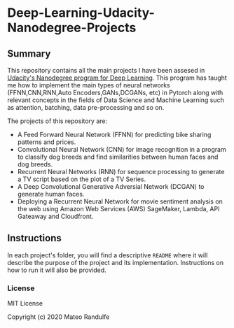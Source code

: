 # Deep-Learning-Udacity-Nanodegree-Projects

## Summary
This repository contains all the main projects I have been assesed in [Udacity's Nanodegree program for Deep Learning](https://www.udacity.com/course/deep-learning-nanodegree--nd101). This program has taught me how to implement the main types of neural networks (FFNN,CNN,RNN,Auto Encoders,GANs,DCGANs, etc) in Pytorch along with relevant concepts in the fields of Data Science and Machine Learning such as attention, batching, data pre-processing and so on.

The projects of this repository are: 
- A Feed Forward Neural Network (FFNN) for predicting bike sharing patterns and prices.
- Convolutional Neural Network (CNN) for image recognition in a program to classify dog breeds and find similarities between human faces and dog breeds. 
- Recurrent Neural Networks (RNN) for sequence processing to generate a TV script based on the plot of a TV Series. 
- A Deep Convolutional Generative Adversial Network (DCGAN) to generate human faces. 
- Deploying a Recurrent Neural Network for movie sentiment analysis on the web using Amazon Web Services (AWS) SageMaker, Lambda, API Gateaway and Cloudfront. 

## Instructions

In each project's folder, you will find a descriptive `README` where it will describe the purpose of the project and its implementation. Instructions on how to run it will also be provided. 

### License

MIT License

Copyright (c) 2020 Mateo Randulfe

